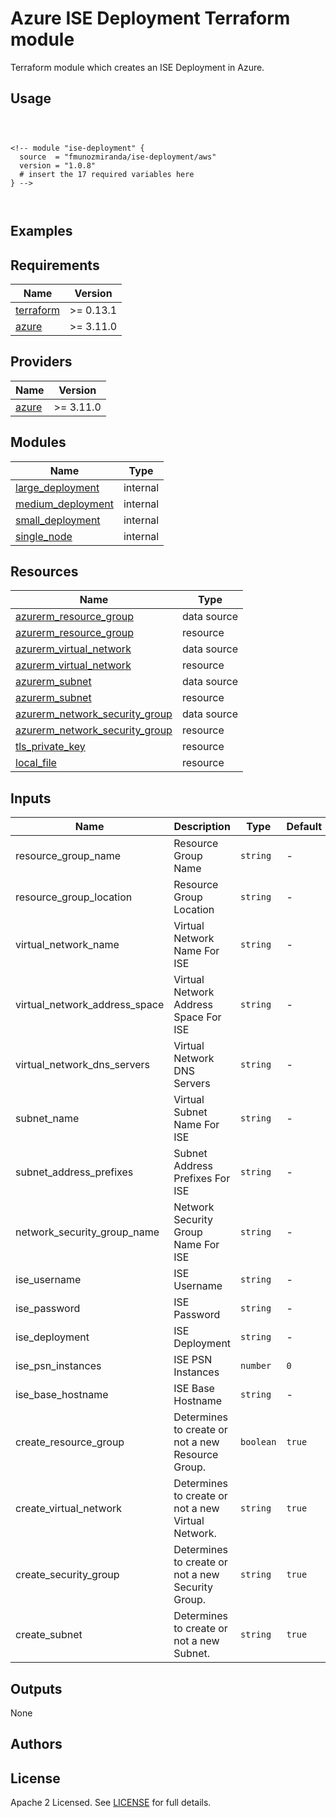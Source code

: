 # Azure ISE Deployment Terraform module

Terraform module which creates an ISE Deployment in Azure.

## Usage

```hcl



<!-- module "ise-deployment" {
  source  = "fmunozmiranda/ise-deployment/aws"
  version = "1.0.8"
  # insert the 17 required variables here
} -->



```

## Examples

<!-- - [SQS queues with server-side encryption (SSE) using KMS and without SSE](https://github.com/terraform-aws-modules/terraform-aws-sqs/tree/master/examples/complete) -->

<!-- - [ISE Deployment with Network ISE creation](https://github.com/fmunozmiranda/terraform-aws-ise-deployment/tree/main/examples/ise-deployment-with-network-ise-creation)
- [ISE Deployment without Network ISE creation](https://github.com/fmunozmiranda/terraform-aws-ise-deployment/tree/main/examples/ise-deployment-with-no-network-creation) -->

<!-- BEGINNING OF PRE-COMMIT-TERRAFORM DOCS HOOK -->
## Requirements

| Name | Version |
|------|---------|
| <a name="requirement_terraform"></a> [terraform](#requirement\_terraform) | >= 0.13.1 |
| <a name="requirement_azure"></a> [azure](#requirement\_azure) | >= 3.11.0 |

## Providers

| Name | Version |
|------|---------|
| <a name="requirement_azure"></a> [azure](#requirement\_azure) | >= 3.11.0 |

## Modules

| Name | Type |
|------|------|
| [large_deployment](https://github.com/fmunozmiranda/terraform-azure-ise-deployment/tree/main/modules/large_deployment) | internal |
| [medium_deployment](https://github.com/fmunozmiranda/terraform-azure-ise-deployment/tree/main/modules/medium_deployment) | internal |
| [small_deployment](https://github.com/fmunozmiranda/terraform-azure-ise-deployment/tree/main/modules/small_deployment) | internal |
| [single_node](https://github.com/fmunozmiranda/terraform-azure-ise-deployment/tree/main/modules/single_node) | internal |

## Resources

| Name | Type |
|------|------|
| [azurerm_resource_group](https://registry.terraform.io/providers/hashicorp/azurerm/latest/docs/data-sources/resource_group) | data source |
| [azurerm_resource_group](https://registry.terraform.io/providers/hashicorp/azurerm/latest/docs/resources/resource_group) | resource |
| [azurerm_virtual_network](https://registry.terraform.io/providers/hashicorp/azurerm/latest/docs/resources/virtual_network) | data source |
| [azurerm_virtual_network](https://registry.terraform.io/providers/hashicorp/azurerm/latest/docs/resources/virtual_network) | resource |
| [azurerm_subnet](https://registry.terraform.io/providers/hashicorp/azurerm/latest/docs/data-sources/subnet) | data source |
| [azurerm_subnet](https://registry.terraform.io/providers/hashicorp/azurerm/latest/docs/resources/subnet) | resource |
| [azurerm_network_security_group](https://registry.terraform.io/providers/hashicorp/azurerm/latest/docs/data-sources/network_security_group) | data source |
| [azurerm_network_security_group](https://registry.terraform.io/providers/hashicorp/azurerm/latest/docs/resources/network_security_group) | resource |
| [tls_private_key](https://registry.terraform.io/providers/hashicorp/tls/latest/docs/resources/private_key) | resource |
| [local_file](https://registry.terraform.io/providers/hashicorp/local/latest/docs/resources/file) | resource |

## Inputs

| Name | Description | Type | Default | Required |
|------|-------------|------|---------|:--------:|
|resource_group_name| Resource Group Name | `string` | - | yes|
|resource_group_location| Resource Group Location | `string` | - | yes |
|virtual_network_name| Virtual Network Name For ISE | `string` | - | yes |
|virtual_network_address_space| Virtual Network Address Space For ISE| `string` | - | yes |
|virtual_network_dns_servers| Virtual Network DNS Servers | `string` | - | yes |
|subnet_name| Virtual Subnet Name For ISE | `string` | - | yes |
|subnet_address_prefixes| Subnet Address Prefixes For ISE | `string` | - | yes |
|network_security_group_name| Network Security Group Name For ISE | `string` | - | yes |
|ise_username| ISE Username | `string` | - | yes |
|ise_password| ISE Password | `string` | - | yes |
|ise_deployment| ISE Deployment | `string` | - | yes |
|ise_psn_instances| ISE PSN Instances | `number` | `0` | no |
|ise_base_hostname| ISE Base Hostname | `string` | - | yes |
|create_resource_group| Determines to create or not a new Resource Group. | `boolean` | `true` | no |
|create_virtual_network| Determines to create or not a new Virtual Network. | `string` | `true` | no |
|create_security_group| Determines to create or not a new Security Group. | `string` | `true` | no |
|create_subnet| Determines to create or not a new Subnet. | `string` | `true` | no |

## Outputs

None


## Authors



## License

Apache 2 Licensed. See [LICENSE]() for full details.
